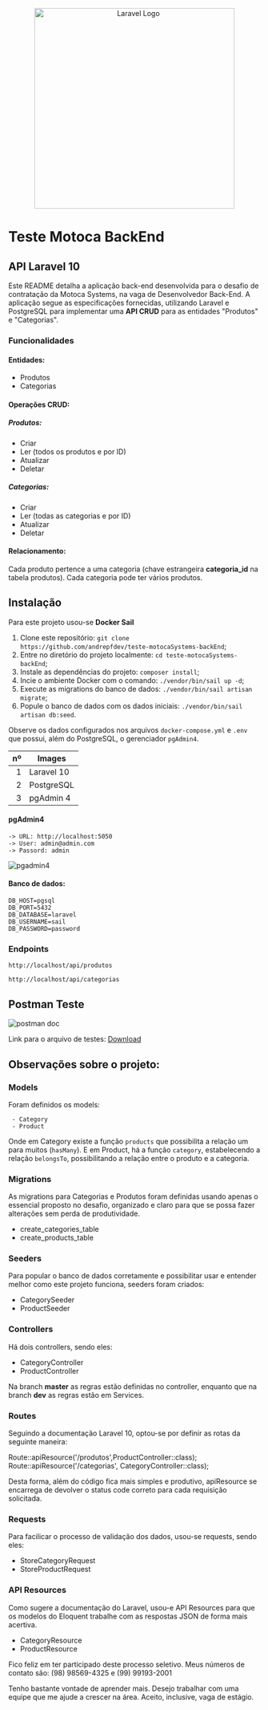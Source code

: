 <p align="center"><a href="https://laravel.com" target="_blank"><img src="https://raw.githubusercontent.com/laravel/art/master/logo-lockup/5%20SVG/2%20CMYK/1%20Full%20Color/laravel-logolockup-cmyk-red.svg" width="400" alt="Laravel Logo"></a></p>


# Teste Motoca BackEnd
## API Laravel 10

Este README detalha a aplicação back-end desenvolvida para o desafio de contratação da Motoca Systems, na vaga de Desenvolvedor Back-End. A aplicação segue as especificações fornecidas, utilizando Laravel e PostgreSQL para implementar uma **API CRUD** para as entidades "Produtos" e "Categorias".

### Funcionalidades

#### Entidades:
- Produtos
- Categorias

#### Operações CRUD:    
##### Produtos:
- Criar
- Ler (todos os produtos e por ID)
- Atualizar
- Deletar
   
##### Categorias:
- Criar
- Ler (todas as categorias e por ID)
- Atualizar
- Deletar

#### Relacionamento:

Cada produto pertence a uma categoria (chave estrangeira **categoria_id** na tabela produtos).
Cada categoria pode ter vários produtos.    

## Instalação

Para este projeto usou-se **Docker Sail**

1.  Clone este repositório: `git clone https://github.com/andrepfdev/teste-motocaSystems-backEnd`;
2.  Entre no diretório do projeto localmente: `cd teste-motocaSystems-backEnd`;
3.  Instale as dependências do projeto: `composer install`;
4.  Incie o ambiente Docker com o comando: `./vendor/bin/sail up -d`;
5.  Execute as migrations do banco de dados: `./vendor/bin/sail artisan migrate`;
6.  Popule o banco de dados com os dados iniciais: `./vendor/bin/sail artisan db:seed`.

Observe os dados configurados nos arquivos `docker-compose.yml` e `.env` que possui, além do PostgreSQL, o gerenciador `pgAdmin4`.

|  nº  | Images     |
|-----:|------------|
|     1| Laravel 10 |
|     2| PostgreSQL |
|     3| pgAdmin 4  |

#### pgAdmin4
    -> URL: http://localhost:5050
    -> User: admin@admin.com
    -> Passord: admin

![pgadmin4](https://github.com/andrepfdev/teste-motocaSystems-backEnd/assets/49399742/f74ba3dc-fb2d-4a76-bcb8-e7c77a2606bc)

#### Banco de dados:
    DB_HOST=pgsql
    DB_PORT=5432
    DB_DATABASE=laravel
    DB_USERNAME=sail
    DB_PASSWORD=password

### Endpoints
    
```
http://localhost/api/produtos

http://localhost/api/categorias
```

## Postman Teste

![postman doc](https://github.com/andrepfdev/teste-motocaSystems-backEnd/assets/49399742/7d46c864-acb8-4c62-92e2-c4248f18b9ef)

Link para o arquivo de testes: <a href="https://drive.google.com/file/d/1kvp6Ztr2UTurF2-JYouufn83pWGMgyax/view?usp=sharing" target="_blank"> Download </a>

## Observações sobre o projeto:

### Models
Foram definidos os models:
```
 - Category
 - Product
```
Onde em Category existe a função `products` que possibilita a relação um para muitos (`hasMany`). E em Product, há a função `category`, estabelecendo a relação `belongsTo`, possibilitando a relação entre o produto e a categoria.

### Migrations
As migrations para Categorias e Produtos foram definidas usando apenas o essencial proposto no desafio, organizado e claro para que se possa fazer alterações sem perda de produtividade.

 - create_categories_table
 - create_products_table

### Seeders
Para popular o banco de dados corretamente e possibilitar usar e entender melhor como este projeto funciona, seeders foram criados:

 - CategorySeeder
 - ProductSeeder

### Controllers
Há dois controllers, sendo eles:

 - CategoryController
 - ProductController

Na branch **master** as regras estão definidas no controller, enquanto que na branch **dev** as regras estão em Services.

### Routes
Seguindo a documentação Laravel 10, optou-se por definir as rotas da seguinte maneira:

 Route::apiResource('/produtos',ProductController::class);
 Route::apiResource('/categorias', CategoryController::class);

Desta forma, além do código fica mais simples e produtivo, apiResource se encarrega de devolver o status code correto para cada requisição solicitada.

### Requests
Para facilicar o processo de validação dos dados, usou-se requests, sendo eles:

 - StoreCategoryRequest
 - StoreProductRequest

### API Resources
Como sugere a documentação do Laravel, usou-e API Resources para que os modelos do Eloquent trabalhe com as respostas JSON de forma mais acertiva.

 - CategoryResource
 - ProductResource

Fico feliz em ter participado deste processo seletivo. Meus números de contato são: (98) 98569-4325 e (99) 99193-2001

Tenho bastante vontade de aprender mais. Desejo trabalhar com uma equipe que me ajude a crescer na área. Aceito, inclusive, vaga de estágio.